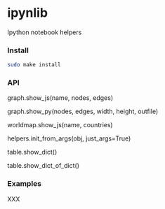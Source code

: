 ipynlib
=======

Ipython notebook helpers

### Install

```bash
sudo make install
```

### API

graph.show_js(name, nodes, edges)

graph.show_py(nodes, edges, width, height, outfile)

worldmap.show_js(name, countries)

helpers.init_from_args(obj, just_args=True)

table.show_dict()

table.show_dict_of_dict()

### Examples

XXX
